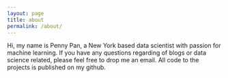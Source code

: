 ```yaml
---
layout: page
title: about
permalink: /about/
---
```


Hi, my name is Penny Pan, a New York based data scientist with passion for machine learning. If you have any questions regarding of blogs or data science related, please feel free to drop me an email. All code to the projects is published on my github. 


